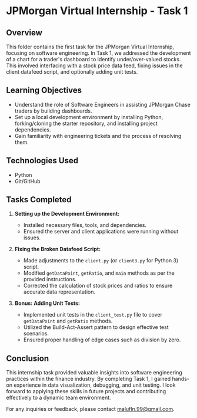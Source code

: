 # JPMorgan Virtual Internship - Task 1

## Overview
This folder contains the first task for the JPMorgan Virtual Internship, focusing on software engineering. In Task 1, we addressed the development of a chart for a trader's dashboard to identify under/over-valued stocks. This involved interfacing with a stock price data feed, fixing issues in the client datafeed script, and optionally adding unit tests.

## Learning Objectives
- Understand the role of Software Engineers in assisting JPMorgan Chase traders by building dashboards.
- Set up a local development environment by installing Python, forking/cloning the starter repository, and installing project dependencies.
- Gain familiarity with engineering tickets and the process of resolving them.

## Technologies Used
- Python
- Git/GitHub

## Tasks Completed
1. **Setting up the Development Environment:**
   - Installed necessary files, tools, and dependencies.
   - Ensured the server and client applications were running without issues.

2. **Fixing the Broken Datafeed Script:**
   - Made adjustments to the `client.py` (or `client3.py` for Python 3) script.
   - Modified `getDataPoint`, `getRatio`, and `main` methods as per the provided instructions.
   - Corrected the calculation of stock prices and ratios to ensure accurate data representation.

3. **Bonus: Adding Unit Tests:**
   - Implemented unit tests in the `client_test.py` file to cover `getDataPoint` and `getRatio` methods.
   - Utilized the Build-Act-Assert pattern to design effective test scenarios.
   - Ensured proper handling of edge cases such as division by zero.

## Conclusion
This internship task provided valuable insights into software engineering practices within the finance industry. By completing Task 1, I gained hands-on experience in data visualization, debugging, and unit testing. I look forward to applying these skills in future projects and contributing effectively to a dynamic team environment.

For any inquiries or feedback, please contact malufln.99@gmail.com.

